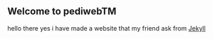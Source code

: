 ## Welcome to pediwebTM

hello there yes i have made a website that my friend ask from [Jekyll](https://youtube.com/)
